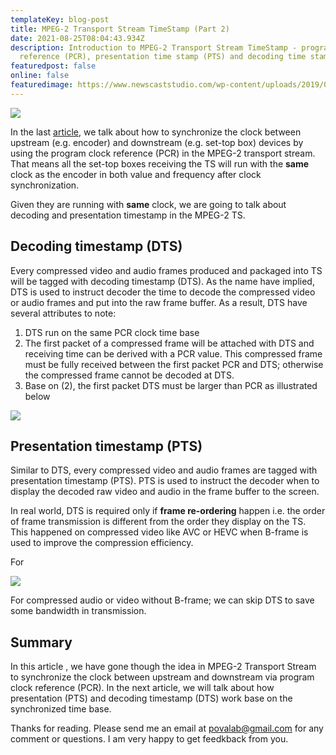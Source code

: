 ```yaml
---
templateKey: blog-post
title: MPEG-2 Transport Stream TimeStamp (Part 2)
date: 2021-08-25T08:04:43.934Z
description: Introduction to MPEG-2 Transport Stream TimeStamp - program clock
  reference (PCR), presentation time stamp (PTS) and decoding time stamp (DTS).
featuredpost: false
online: false
featuredimage: https://www.newscaststudio.com/wp-content/uploads/2019/02/broadcast-automation-NCS.jpg
---
```

![](https://www.newscaststudio.com/wp-content/uploads/2019/02/broadcast-automation-NCS.jpg)

In the last [article](https://andy.povalab.com/blog/2021-08-23-mpeg-2-transport-stream-timestamp-part-1/), we talk about how to synchronize the clock between upstream (e.g. encoder) and downstream (e.g. set-top box) devices by using the program clock reference (PCR) in the MPEG-2 transport stream. That means all the set-top boxes receiving the TS will run with the **same** clock as the encoder in both value and frequency after clock synchronization.

Given they are running with **same** clock, we are going to talk about decoding and presentation timestamp in the MPEG-2 TS.

## Decoding timestamp (DTS)

Every compressed video and audio frames produced and packaged into TS will be tagged with decoding timestamp (DTS). As the name have implied, DTS is used to instruct decoder the time to decode the compressed video or audio frames and put into the raw frame buffer. As a result, DTS have several attributes to note:

1. DTS run on the same PCR clock time base
2. The first packet of a compressed frame will be attached with DTS and receiving time can be derived with a PCR value. This compressed frame must be fully received between the first packet PCR and DTS; otherwise the compressed frame cannot be decoded at DTS.
3. Base on (2), the first packet DTS must be larger than PCR as illustrated below

![](https://d3i71xaburhd42.cloudfront.net/2d26e07fe9d8c3b881a2334e3f53761d374456ed/4-Figure5-1.png)

## Presentation timestamp (PTS)

Similar to DTS, every compressed video and audio frames are tagged with presentation timestamp (PTS). PTS is used to instruct the decoder when to display the decoded raw video and audio in the frame buffer to the screen.

In real world, DTS is required only if **frame re-ordering** happen i.e. the order of frame transmission is different from the order they display on the TS. This happened on compressed video like AVC or HEVC when B-frame is used to improve the compression efficiency.

For 

![](https://1.bp.blogspot.com/-USpO9dddbRo/Xx9-vt7sJdI/AAAAAAAAGKA/5YrWd2dWoMAF8eZfFftKoxEF-tep5nqMQCLcBGAsYHQ/s1600/ts.jpg)

For compressed audio or video without B-frame; we can skip DTS to save some bandwidth in transmission.

## Summary

In this article , we have gone though the idea in MPEG-2 Transport Stream to synchronize the clock between upstream and downstream via program clock reference (PCR). In the next article, we will talk about how presentation (PTS) and decoding timestamp (DTS) work base on the synchronized time base.

Thanks for reading. Please send me an email at povalab@gmail.com for any comment or questions. I am very happy to get feedkback from you.